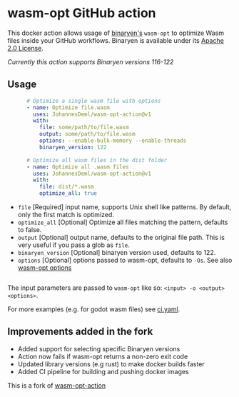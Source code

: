 # wasm-opt GitHub action

This docker action allows usage of [binaryen's](https://github.com/WebAssembly/binaryen) `wasm-opt` to optimize Wasm files inside your GitHub workflows. Binaryen is available under its [Apache 2.0 License](LICENSE-BINARYEN).

*Currently this action supports Binaryen versions 116-122*

## Usage

```yaml
      # Optimize a single wasm file with options
      - name: Optimize file.wasm
        uses: JohannesDeml/wasm-opt-action@v1
        with:
          file: some/path/to/file.wasm
          output: some/path/to/file.wasm
          options: --enable-bulk-memory --enable-threads
          binaryen_version: 122

      # Optimize all wasm files in the dist folder
      - name: Optimize all .wasm files
        uses: JohannesDeml/wasm-opt-action@v1
        with:
          file: dist/*.wasm
          optimize_all: true
```

* `file` [Required] input name, supports Unix shell like patterns. By default, only the first match is optimized.
* `optimize_all` [Optional] Optimize all files matching the pattern, defaults to false.
* `output` [Optional] output name, defaults to the original file path. This is very useful if you pass a glob as `file`.
* `binaryen_version` [Optional] binaryen version used, defaults to 122.
* `options` [Optional] options passed to wasm-opt, defaults to `-Os`. See also [wasm-opt options](https://github.com/WebAssembly/binaryen/blob/main/src/tools/optimization-options.h)

```yaml

```

The input parameters are passed to `wasm-opt` like so: `<input> -o <output> <options>`.

For more examples (e.g. for godot wasm files) see [ci.yaml](.github/workflows/ci.yaml).

## Improvements added in the fork

* Added support for selecting specific Binaryen versions
* Action now fails if wasm-opt returns a non-zero exit code
* Updated library versions (e.g rust) to make docker builds faster
* Added CI pipeline for building and pushing docker images

This is a fork of [wasm-opt-action](https://github.com/NiklasEi/wasm-opt-action)
